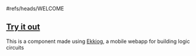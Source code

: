 #refs/heads/WELCOME

## [Try it out](https://ekkiog.mariusgundersen.net/demo)

This is a component made using [Ekkiog](https://ekkiog.mariusgundersen.net), a mobile webapp for building logic circuits